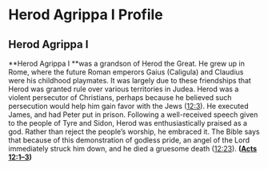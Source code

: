 # Herod Agrippa I Profile

## Herod Agrippa I 

**Herod Agrippa I **was a grandson of Herod the Great. He grew up in Rome, where the future Roman emperors Gaius (Caligula) and Claudius were his childhood playmates. It was largely due to these friendships that Herod was granted rule over various territories in Judea. Herod was a violent persecutor of Christians, perhaps because he believed such persecution would help him gain favor with the Jews ([12:3](https://www.esv.org/Acts+12%3A3/)). He executed James, and had Peter put in prison. Following a well-received speech given to the people of Tyre and Sidon, Herod was enthusiastically praised as a god. Rather than reject the people’s worship, he embraced it. The Bible says that because of this demonstration of godless pride, an angel of the Lord immediately struck him down, and he died a gruesome death ([12:23](https://www.esv.org/Acts+12%3A23/)). **([Acts 12:1–3](https://www.esv.org/Acts+12%3A1%E2%80%933/))**

